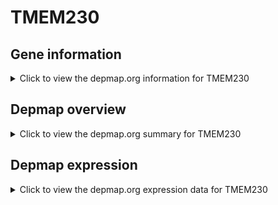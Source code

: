 <h1>TMEM230</h1>

<h2>Gene information</h2>
<details>
  <summary>Click to view the depmap.org information for TMEM230</summary>
  <iframe src="https://depmap.org/portal/gene/TMEM230?tab=about" style="border:none;width:100%;height:800px"></iframe>
</details>

<h2>Depmap overview</h2>
<details>
  <summary>Click to view the depmap.org summary for TMEM230</summary>
  <iframe src="https://depmap.org/portal/gene/TMEM230?tab=overview" style="border:none;width:100%;height:800px"></iframe>
</details>

<h2>Depmap expression</h2>
<details>
  <summary>Click to view the depmap.org expression data for TMEM230</summary>
  <iframe src="https://depmap.org/portal/gene/TMEM230?tab=characterization" style="border:none;width:100%;height:800px"></iframe>
</details>


<!--
<h2>Reactome Pathway diagram</h2>
<details>
  <summary>Click to view Reactome pathway for TMEM230</summary>
  PNAME
</details>
-->


